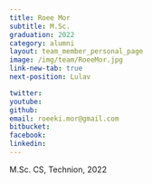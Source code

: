 ```yaml
---
title: Roee Mor
subtitle: M.Sc. 
graduation: 2022
category: alumni
layout: team_member_personal_page
image: /img/team/RoeeMor.jpg
link-new-tab: true
next-position: Lulav

twitter: 
youtube: 
github: 
email: roeeki.mor@gmail.com
bitbucket: 
facebook: 
linkedin:
---
```


M.Sc. CS, Technion, 2022

<!-- {% bibliography --query @*[year=2023] --group_by none %}
{% bibliography -q @*[c ~= {{ V. Indelman }}] %}
{% bibliography --sort authors %} -->
